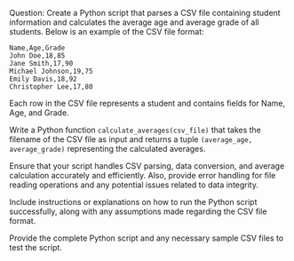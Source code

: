 Question:
Create a Python script that parses a CSV file containing student information and calculates the average age and average grade of all students. Below is an example of the CSV file format:

```csv
Name,Age,Grade
John Doe,18,85
Jane Smith,17,90
Michael Johnson,19,75
Emily Davis,18,92
Christopher Lee,17,80
```

Each row in the CSV file represents a student and contains fields for Name, Age, and Grade. 

Write a Python function `calculate_averages(csv_file)` that takes the filename of the CSV file as input and returns a tuple `(average_age, average_grade)` representing the calculated averages.

Ensure that your script handles CSV parsing, data conversion, and average calculation accurately and efficiently. Also, provide error handling for file reading operations and any potential issues related to data integrity.

Include instructions or explanations on how to run the Python script successfully, along with any assumptions made regarding the CSV file format.

Provide the complete Python script and any necessary sample CSV files to test the script.